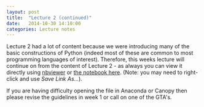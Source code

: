 ```yaml
---
layout: post
title:  "Lecture 2 (continued)"
date:   2014-10-30 14:10:00
categories: Lecture notes
---
```


Lecture 2 had a lot of content because we were introducing many of the basic constructions of Python (indeed most of these are common to most programming languages of interest). Therefore, this weeks lecture will continue on from the content of Lecture 2 - as always
you can view it directly using
[nbviewer](http://nbviewer.ipython.org/url/raw.githubusercontent.com/ggorman/Introduction-to-programming-for-geoscientists/master/notebook/Lecture-2-Introduction-to-programming-for-geoscientists.ipynb) or [the notebook here](http://raw.githubusercontent.com/ggorman/Introduction-to-programming-for-geoscientists/master/notebook/Lecture-2-Introduction-to-programming-for-geoscientists.ipynb). (Note: you may need to right-click and use *Save Link As...*).

If you are having difficulty opening the file in Anaconda or Canopy then please revise the guidelines in week 1 or call on one of the GTA's.

